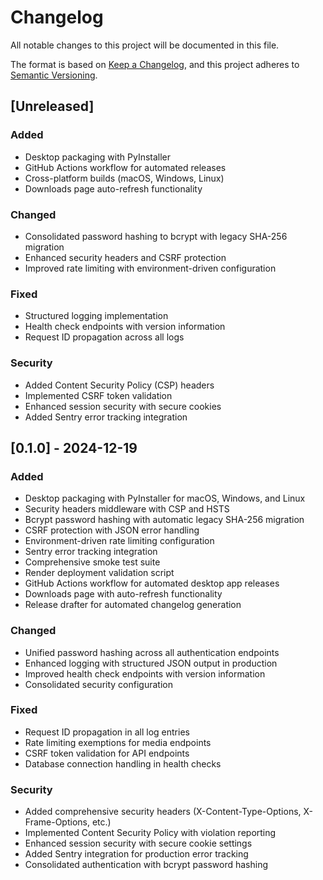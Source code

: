 # Changelog

All notable changes to this project will be documented in this file.

The format is based on [Keep a Changelog](https://keepachangelog.com/en/1.0.0/),
and this project adheres to [Semantic Versioning](https://semver.org/spec/v2.0.0.html).

## [Unreleased]

### Added
- Desktop packaging with PyInstaller
- GitHub Actions workflow for automated releases
- Cross-platform builds (macOS, Windows, Linux)
- Downloads page auto-refresh functionality

### Changed
- Consolidated password hashing to bcrypt with legacy SHA-256 migration
- Enhanced security headers and CSRF protection
- Improved rate limiting with environment-driven configuration

### Fixed
- Structured logging implementation
- Health check endpoints with version information
- Request ID propagation across all logs

### Security
- Added Content Security Policy (CSP) headers
- Implemented CSRF token validation
- Enhanced session security with secure cookies
- Added Sentry error tracking integration

## [0.1.0] - 2024-12-19

### Added
- Desktop packaging with PyInstaller for macOS, Windows, and Linux
- Security headers middleware with CSP and HSTS
- Bcrypt password hashing with automatic legacy SHA-256 migration
- CSRF protection with JSON error handling
- Environment-driven rate limiting configuration
- Sentry error tracking integration
- Comprehensive smoke test suite
- Render deployment validation script
- GitHub Actions workflow for automated desktop app releases
- Downloads page with auto-refresh functionality
- Release drafter for automated changelog generation

### Changed
- Unified password hashing across all authentication endpoints
- Enhanced logging with structured JSON output in production
- Improved health check endpoints with version information
- Consolidated security configuration

### Fixed
- Request ID propagation in all log entries
- Rate limiting exemptions for media endpoints
- CSRF token validation for API endpoints
- Database connection handling in health checks

### Security
- Added comprehensive security headers (X-Content-Type-Options, X-Frame-Options, etc.)
- Implemented Content Security Policy with violation reporting
- Enhanced session security with secure cookie settings
- Added Sentry integration for production error tracking
- Consolidated authentication with bcrypt password hashing
